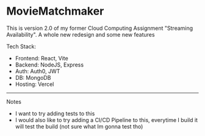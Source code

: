 # MovieMatchmaker
This is version 2.0 of my former Cloud Computing Assignment "Streaming Availability". A whole new redesign and some new features

Tech Stack:
  - Frontend: React, Vite
  - Backend: NodeJS, Express
  - Auth: Auth0, JWT
  - DB: MongoDB 
  - Hosting: Vercel


---

Notes
- I want to try adding tests to this 
- I would also like to try adding a CI/CD Pipeline to this, everytime I build it will test the build (not sure what Im gonna test tho)
